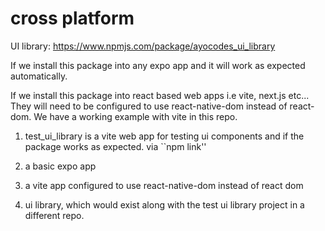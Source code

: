 # cross platform

UI library: https://www.npmjs.com/package/ayocodes_ui_library

If we install this package into any expo app and it will work as expected automatically.

If we install this package into react based web apps i.e vite, next.js etc... They will need to be configured to use react-native-dom instead of react-dom. We have a working example with vite in this repo.

1. test_ui_library is a vite web app for testing ui components and if the package works as expected. via ``npm link''

2. a basic expo app

3. a vite app configured to use react-native-dom instead of react dom

4. ui library, which would exist along with the test ui library project in a different repo.
